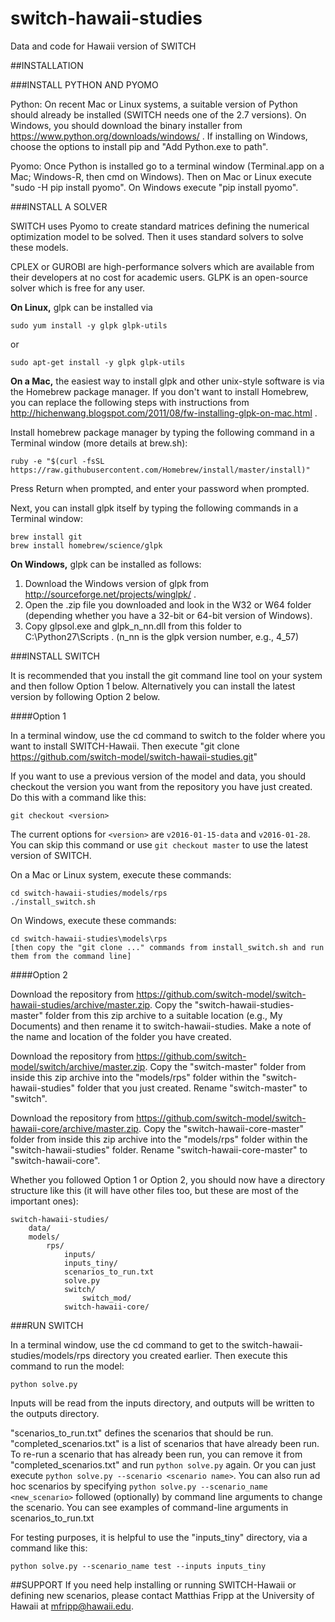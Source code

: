 # switch-hawaii-studies
Data and code for Hawaii version of SWITCH

##INSTALLATION

###INSTALL PYTHON AND PYOMO

Python: On recent Mac or Linux systems, a suitable version of Python should already be installed (SWITCH needs one of the 2.7 versions). On Windows, you should download the binary installer from https://www.python.org/downloads/windows/ . If installing on Windows, choose the options to install pip and "Add Python.exe to path".

Pyomo: Once Python is installed go to a terminal window (Terminal.app on a Mac; Windows-R, then cmd on Windows). Then on Mac or Linux execute "sudo -H pip install pyomo". On Windows execute "pip install pyomo".

###INSTALL A SOLVER

SWITCH uses Pyomo to create standard matrices defining the numerical optimization model to be solved. 
Then it uses standard solvers to solve these models. 

CPLEX or GUROBI are high-performance solvers which are available from their developers at no cost for 
academic users. GLPK is an open-source solver which is free for any user. 

**On Linux,** glpk can be installed via
```
sudo yum install -y glpk glpk-utils
```
or 
```
sudo apt-get install -y glpk glpk-utils
```

**On a Mac,** the easiest way to install glpk and other unix-style software is via the Homebrew package manager. 
If you don't want to install Homebrew, you can replace the following steps with instructions from 
http://hichenwang.blogspot.com/2011/08/fw-installing-glpk-on-mac.html .

Install homebrew package manager by typing the following command in a Terminal window (more details at brew.sh):

```
ruby -e "$(curl -fsSL https://raw.githubusercontent.com/Homebrew/install/master/install)"
```
Press Return when prompted, and enter your password when prompted.

Next, you can install glpk itself by typing the following commands in a Terminal window:
```
brew install git
brew install homebrew/science/glpk
``` 

**On Windows,** glpk can be installed as follows:

1. Download the Windows version of glpk from http://sourceforge.net/projects/winglpk/ . 
2. Open the .zip file you downloaded and look in the W32 or W64 folder (depending whether you have a 32-bit or 64-bit version of Windows). 
3. Copy glpsol.exe and glpk_n_nn.dll from this folder to C:\Python27\Scripts . (n_nn is the glpk version number, e.g., 4_57)

###INSTALL SWITCH

It is recommended that you install the git command line tool on your system and then follow Option 1 below. 
Alternatively you can install the latest version by following Option 2 below.

####Option 1

In a terminal window, use the cd command to switch to the folder where you want to install SWITCH-Hawaii. Then execute "git clone https://github.com/switch-model/switch-hawaii-studies.git"

If you want to use a previous version of the model and data, you should checkout the version you want from the repository you have just created. Do this with a command like this:
```
git checkout <version>
```
The current options for `<version>` are `v2016-01-15-data` and `v2016-01-28`. You can skip this command or use `git checkout master` to use the latest version of SWITCH.

On a Mac or Linux system, execute these commands:
```
cd switch-hawaii-studies/models/rps
./install_switch.sh
```
On Windows, execute these commands:
```
cd switch-hawaii-studies\models\rps
[then copy the "git clone ..." commands from install_switch.sh and run them from the command line]
```
####Option 2

Download the repository from https://github.com/switch-model/switch-hawaii-studies/archive/master.zip. 
Copy the "switch-hawaii-studies-master" folder from this zip archive to a suitable location (e.g., My Documents) 
and then rename it to switch-hawaii-studies. Make a note of the name and location of the folder you have created.

Download the repository from https://github.com/switch-model/switch/archive/master.zip. Copy the "switch-master"
folder from inside this zip archive into the "models/rps" folder within the "switch-hawaii-studies" folder that 
you just created. Rename "switch-master" to "switch".

Download the repository from https://github.com/switch-model/switch-hawaii-core/archive/master.zip. Copy the
"switch-hawaii-core-master" folder from inside this zip archive into the "models/rps" folder within the 
"switch-hawaii-studies" folder. Rename "switch-hawaii-core-master" to "switch-hawaii-core".


Whether you followed Option 1 or Option 2, you should now have a directory structure like this (it will have 
other files too, but these are most of the important ones):
```
switch-hawaii-studies/
    data/
    models/
        rps/
            inputs/
            inputs_tiny/
            scenarios_to_run.txt
            solve.py
            switch/
                switch_mod/
            switch-hawaii-core/
```

###RUN SWITCH

In a terminal window, use the cd command to get to the switch-hawaii-studies/models/rps directory you created earlier. Then execute this command to run the model:
```
python solve.py
```
Inputs will be read from the inputs directory, and outputs will be written to the outputs directory. 

"scenarios_to_run.txt" defines the scenarios that should be run. "completed_scenarios.txt" is a list of 
scenarios that have already been run. To re-run a scenario that has already been run, you can remove it 
from "completed_scenarios.txt" and run `python solve.py` again. Or you can just execute 
`python solve.py --scenario <scenario name>`. You can also run ad hoc scenarios by specifying 
`python solve.py --scenario_name <new_scenario>` followed (optionally) by command line arguments 
to change the scenario. You can see examples of command-line arguments in scenarios_to_run.txt

For testing purposes, it is helpful to use the "inputs_tiny" directory, via a command like this:
```
python solve.py --scenario_name test --inputs inputs_tiny
```

##SUPPORT
If you need help installing or running SWITCH-Hawaii or defining new scenarios, please contact Matthias Fripp at the University of Hawaii at <mfripp@hawaii.edu>.
